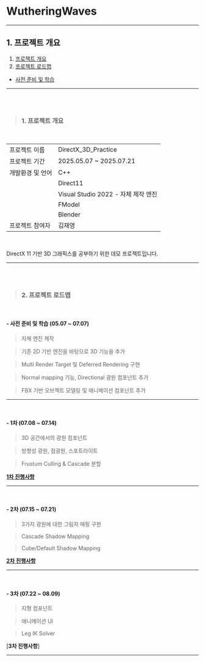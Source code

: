 # WutheringWaves
---

## 1. 프로젝트 개요

1. [프로젝트 개요](#1-프로젝트-개요-1)
2. [프로젝트 로드맵](#2-프로젝트-로드맵)
  - [사전 준비 및 학습](#--사전-준비-및-학습-0507--0707)

---

<br><br>

>### 1. 프로젝트 개요

<br>

|||
|---|---|
|프로젝트 이름|DirectX_3D_Practice|
|프로젝트 기간|2025.05.07 ~ 2025.07.21|
|개발환경 및 언어|C++|
||Direct11|
||Visual Studio 2022 - 자체 제작 엔진|
||FModel|
||Blender|
|프로젝트 참여자|김재영|

<br>

DirectX 11 기반 3D 그래픽스를 공부하기 위한 데모 프로젝트입니다.

---

<br><br>

>### 2. 프로젝트 로드맵

<br>

#### - 사전 준비 및 학습 (05.07 ~ 07.07)

> 자체 엔진 제작

> 기존 2D 기반 엔진을 바탕으로 3D 기능을 추가

> Multi Render Target 및 Deferred Rendering 구현

> Normal mapping 기능, Directional 광원 컴포넌트 추가

> FBX 기반 오브젝트 모델링 및 애니메이션 컴포넌트 추가

---

<br>

#### - 1차 (07.08 ~ 07.14)

> 3D 공간에서의 광원 컴포넌트

> 방향성 광원, 점광원, 스포트라이트

> Frustum Culling & Cascade 분할

[**1차 진행사항**](https://dormouse0224.github.io/directx_3d_practice/2025/07/14/DirectX_3D_Practice_2._1%EC%B0%A8_%EC%A7%84%ED%96%89%EC%82%AC%ED%95%AD.html)

---

<br>

#### - 2차 (07.15 ~ 07.21)

> 3가지 광원에 대한 그림자 매핑 구현

> Cascade Shadow Mapping

> Cube/Default Shadow Mapping

[**2차 진행사항**](https://dormouse0224.github.io/directx_3d_practice/2025/07/22/DirectX_3D_Practice_3._2%EC%B0%A8_%EC%A7%84%ED%96%89%EC%82%AC%ED%95%AD.html)

---

<br>

#### - 3차 (07.22 ~ 08.09)

> 지형 컴포넌트

> 애니메이션 UI

> Leg IK Solver

[**3차 진행사항**]

---
